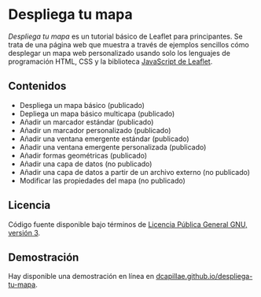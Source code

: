 # Despliega tu mapa

*Despliega tu mapa* es un tutorial básico de Leaflet para principantes. Se trata de una página web que muestra a través de ejemplos sencillos cómo desplegar un mapa web personalizado usando solo los lenguajes de programación HTML, CSS y la biblioteca [JavaScript de Leaflet](https://leafletjs.com/).

## Contenidos

- Despliega un mapa básico (publicado)
- Depliega un mapa básico multicapa (publicado)
- Añadir un marcador estándar (publicado)
- Añadir un marcador personalizado (publicado)
- Añadir una ventana emergente estándar (publicado)
- Añadir una ventana emergente personalizada (publicado)
- Añadir formas geométricas (publicado)
- Añadir una capa de datos (no publicado)
- Añadir una capa de datos a partir de un archivo externo (no publicado)
- Modificar las propiedades del mapa (no publicado)
 
## Licencia

Código fuente disponible bajo términos de [Licencia Pública General GNU, versión 3](https://www.gnu.org/licenses/gpl-3.0-standalone.html).

## Demostración

Hay disponible una demostración en línea en [dcapillae.github.io/despliega-tu-mapa](https://dcapillae.github.io/despliega-tu-mapa).
